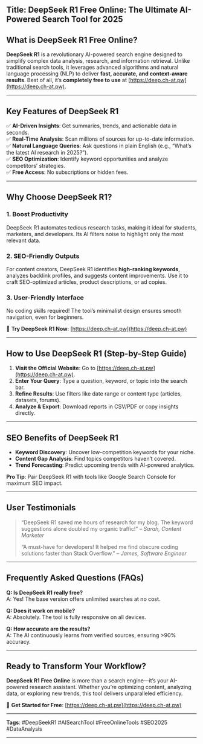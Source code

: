 **Title:** DeepSeek R1 Free Online: The Ultimate AI-Powered Search Tool for 2025  
---

## What is DeepSeek R1 Free Online?  

**DeepSeek R1** is a revolutionary AI-powered search engine designed to simplify complex data analysis, research, and information retrieval. Unlike traditional search tools, it leverages advanced algorithms and natural language processing (NLP) to deliver **fast, accurate, and context-aware results**. Best of all, it’s **completely free to use** at [https://deep.ch-at.pw](https://deep.ch-at.pw).  

---

## Key Features of DeepSeek R1  

✅ **AI-Driven Insights**: Get summaries, trends, and actionable data in seconds.  
✅ **Real-Time Analysis**: Scan millions of sources for up-to-date information.  
✅ **Natural Language Queries**: Ask questions in plain English (e.g., “What’s the latest AI research in 2025?”).  
✅ **SEO Optimization**: Identify keyword opportunities and analyze competitors’ strategies.  
✅ **Free Access**: No subscriptions or hidden fees.  

---

## Why Choose DeepSeek R1?  

### 1. **Boost Productivity**  
DeepSeek R1 automates tedious research tasks, making it ideal for students, marketers, and developers. Its AI filters noise to highlight only the most relevant data.  

### 2. **SEO-Friendly Outputs**  
For content creators, DeepSeek R1 identifies **high-ranking keywords**, analyzes backlink profiles, and suggests content improvements. Use it to craft SEO-optimized articles, product descriptions, or ad copies.  

### 3. **User-Friendly Interface**  
No coding skills required! The tool’s minimalist design ensures smooth navigation, even for beginners.  

🔗 **Try DeepSeek R1 Now**: [https://deep.ch-at.pw](https://deep.ch-at.pw)  

---

## How to Use DeepSeek R1 (Step-by-Step Guide)  

1. **Visit the Official Website**: Go to [https://deep.ch-at.pw](https://deep.ch-at.pw).  
2. **Enter Your Query**: Type a question, keyword, or topic into the search bar.  
3. **Refine Results**: Use filters like date range or content type (articles, datasets, forums).  
4. **Analyze & Export**: Download reports in CSV/PDF or copy insights directly.  

---

## SEO Benefits of DeepSeek R1  

- **Keyword Discovery**: Uncover low-competition keywords for your niche.  
- **Content Gap Analysis**: Find topics competitors haven’t covered.  
- **Trend Forecasting**: Predict upcoming trends with AI-powered analytics.  

**Pro Tip**: Pair DeepSeek R1 with tools like Google Search Console for maximum SEO impact.  

---

## User Testimonials  

> “DeepSeek R1 saved me hours of research for my blog. The keyword suggestions alone doubled my organic traffic!” – *Sarah, Content Marketer*  
>  
> “A must-have for developers! It helped me find obscure coding solutions faster than Stack Overflow.” – *James, Software Engineer*  

---

## Frequently Asked Questions (FAQs)  

**Q: Is DeepSeek R1 really free?**  
A: Yes! The base version offers unlimited searches at no cost.  

**Q: Does it work on mobile?**  
A: Absolutely. The tool is fully responsive on all devices.  

**Q: How accurate are the results?**  
A: The AI continuously learns from verified sources, ensuring >90% accuracy.  

---

## Ready to Transform Your Workflow?  

**DeepSeek R1 Free Online** is more than a search engine—it’s your AI-powered research assistant. Whether you’re optimizing content, analyzing data, or exploring new trends, this tool delivers unparalleled efficiency.  

🚀 **Get Started for Free**: [https://deep.ch-at.pw](https://deep.ch-at.pw)  

---

**Tags**: #DeepSeekR1 #AISearchTool #FreeOnlineTools #SEO2025 #DataAnalysis  

--- 

